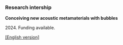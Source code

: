 <h3> Research intership </h3>

<p> 
<b> Conceiving new acoustic metamaterials with bubbles </b>
</p>

<p> 
2024. Funding available.
</p>

<p> 
<a href="/assets/openings/internship_proposal_acoustic_metamaterials.pdf">[English version]</a>
</p>
